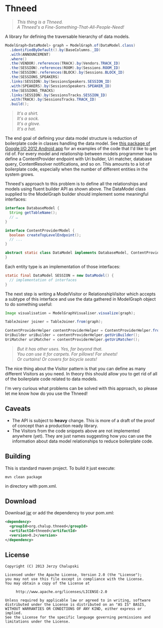 Thneed
========

> *This thing is a Thneed.*  
> *A Thneed's a Fine-Something-That-All-People-Need!*  

A library for defining the traversable hierarchy of data models.

```java
ModelGraph<DataModel> graph = ModelGraph.of(DataModel.class)
  .identifiedByDefault().by(BaseColumns._ID)
  .with(ANNOUNCEMENT)
  .where()
  .the(VENDOR).references(TRACK).by(Vendors.TRACK_ID)
  .the(SESSION).references(ROOM).by(Sessions.ROOM_ID)
  .the(SESSION).references(BLOCK).by(Sessions.BLOCK_ID)
  .the(SESSIONS_SPEAKERS)
  .links(SESSION).by(SessionsSpeakers.SESSION_ID)
  .with(SPEAKERS).by(SessionsSpeakers.SPEAKER_ID)
  .the(SESSIONS_TRACKS)
  .links(SESSION).by(SessionsTracks.SESSION_ID)
  .with(TRACK).by(SessionsTracks.TRACK_ID)
  .build();
```

> *It's a shirt.*  
> *It's a sock.*  
> *It's a glove.*  
> *It's a hat.*  

The end goal of defining your data model structure is reduction of boilerplate code in classes handling the data model. See [this package of Google I/O 2012 Android app](https://code.google.com/p/iosched/source/browse/#git%2Fandroid%2Fsrc%2Fcom%2Fgoogle%2Fandroid%2Fapps%2Fiosched%2Fprovider) for an examples of the code that I'd like to get rid of. For every model and relationship between models programmer has to define a ContentProvider endpoint with Uri builder, Uri matcher, database query, ContentResolver notifications, and so on. This amounts to a lot of boilerplate code, especially when the number of different entities in the system grows.

Thneed's approach to this problem is to define all the relationships and models using fluent builder API as shown above. The DataModel class supplied to the ModelGraph builder should implement some meaningful interfaces:

```java
interface DatabaseModel {
  String getTableName();
  // …
}

interface ContentProviderModel {
  boolean createTopLevelEndpoint();
  // ...
}

abstract static class DataModel implements DatabaseModel, ContentProviderModel {
}
```

Each entity type is an implementation of those interfaces:

```java
static final DataModel SESSION = new DataModel() {
  // implementation of interfaces
}
```

The next step is writing a ModelVisitor or RelationshipVisitor which accepts a subtype of this interface and use the data gathered in ModelGraph object to do something useful:

```java
Image visualisation = ModelGraphVisualiser.visualize(graph);

TableJoiner joiner = TableJoiner.from(graph);

ContentProviderHelper contentProviderHelper = ContentProviderHelper.from(graph);
UriBuilder uriBuilder = contentProviderHelper.getUriBuilder();
UriMatcher uriMatcher = contentProviderHelper.getUriMatcher();
```

> *But it has other uses. Yes, far beyond that.*  
> *You can use it for carpets. For pillows! For sheets!*  
> *Or curtains! Or covers for bicycle seats!*

The nice thing about the Visitor pattern is that you can define as many different Visitors as you need. In theory this should allow you to get rid of all of the boilerplate code related to data models.

I'm very curious what problems can be solved with this approach, so please let me know how do you use the Thneed!

Caveats
-------

* The API is subject to **heavy** change. This is more of a draft of the proof of concept than a production ready library.
* The Visitors from the code snippets above are not implemented anywhere (yet). They are just names suggesting how you can use the information about data model relationships to reduce boilerplate code.

Building
--------
This is standard maven project. To build it just execute:
```shell
mvn clean package
```
in directory with pom.xml.

Download
--------
Download [jar](http://repository.sonatype.org/service/local/artifact/maven/redirect?r=central-proxy&g=org.chalup.thneed&a=thneed&v=LATEST) or add the dependency to your pom.xml:

```xml
<dependency>
  <groupId>org.chalup.thneed</groupId>
  <artifactId>thneed</artifactId>
  <version>0.2</version>
</dependency>
```

License
-------

    Copyright (C) 2013 Jerzy Chalupski

    Licensed under the Apache License, Version 2.0 (the "License");
    you may not use this file except in compliance with the License.
    You may obtain a copy of the License at

         http://www.apache.org/licenses/LICENSE-2.0

    Unless required by applicable law or agreed to in writing, software
    distributed under the License is distributed on an "AS IS" BASIS,
    WITHOUT WARRANTIES OR CONDITIONS OF ANY KIND, either express or implied.
    See the License for the specific language governing permissions and
    limitations under the License. 

